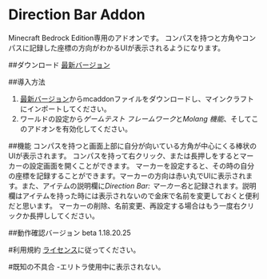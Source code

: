 # Direction Bar Addon
Minecraft Bedrock Edition専用のアドオンです。
コンパスを持つと方角やコンパスに記録した座標の方向がわかるUIが表示されるようになります。

##ダウンロード
[最新バージョン](https://pages.github.com/)

##導入方法
 1. [最新バージョン](https://pages.github.com/)からmcaddonファイルをダウンロードし、マインクラフトにインポートしてください。
 2. ワールドの設定から*ゲームテスト フレームワーク*と*Molang 機能*、そしてこのアドオンを有効化してください。

##機能
 コンパスを持つと画面上部に自分が向いている方角が中心にくる棒状のUIが表示されます。
 コンパスを持って右クリック、または長押しをするとマーカーの設定画面を開くことができます。
 マーカーを設定すると、その時の自分の座標を記録することができます。マーカーの方向は赤い丸でUIに表示されます。また、アイテムの説明欄に*Direction Bar: マーカー名*と記録されます。説明欄はアイテムを持った時には表示されないので金床で名前を変更しておくと便利だと思います。
 マーカーの削除、名前変更、再設定する場合はもう一度右クリックか長押ししてください。

##動作確認バージョン
 beta 1.18.20.25

#利用規約
[ライセンス](https://pages.github.com/)に従ってください。

#既知の不具合
-エリトラ使用中に表示されない。
